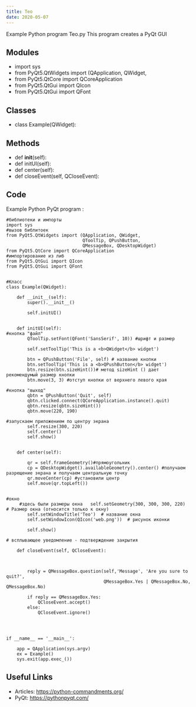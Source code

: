 ```yaml
---
title: Teo
date: 2020-05-07
---
```

Example Python program Teo.py
This program creates a PyQt GUI

## Modules

* import sys
* from PyQt5.QtWidgets import (QApplication, QWidget,
* from PyQt5.QtCore import QCoreApplication
* from PyQt5.QtGui import QIcon
* from PyQt5.QtGui import QFont

## Classes

* class Example(QWidget):

## Methods

* def __init__(self):
* def initUI(self):
* def center(self):
* def closeEvent(self, QCloseEvent):

## Code

Example Python PyQt program :

    #библиотеки и импорты
    import sys
    #вызов библитоек
    from PyQt5.QtWidgets import (QApplication, QWidget,
                                 QToolTip, QPushButton,
                                 QMessageBox, QDesktopWidget)
    from PyQt5.QtCore import QCoreApplication
    #импортирование из либ
    from PyQt5.QtGui import QIcon
    from PyQt5.QtGui import QFont
    
    
    #Класс
    class Example(QWidget):
    
        def __init__(self):
            super().__init__()
    
            self.initUI()
    
    
        def initUI(self):
    #кнопка "файл"
            QToolTip.setFont(QFont('SansSerif', 10)) #шрифт и размер
    
            self.setToolTip('This is a <b>QWidget</b> widget')
    
            btn = QPushButton('File', self) # название кнопки
            btn.setToolTip('This is a <b>QPushButton</b> widget')
            btn.resize(btn.sizeHint())# метод sizeHint () дает рекомендумый размер кнопки
            btn.move(3, 3) #отступ кнопки от верхнего левого края
    
    #кнопка "выход"
            qbtn = QPushButton('Quit', self)
            qbtn.clicked.connect(QCoreApplication.instance().quit)
            qbtn.resize(qbtn.sizeHint())
            qbtn.move(220, 190)
    
    #запускаем приложением по центру экрана
            self.resize(300, 220)
            self.center()
            self.show()
    
    
        def center(self):
    
            qr = self.frameGeometry()#прямоугольник
            cp = QDesktopWidget().availableGeometry().center() #получаем разрещение экрана и получаем центральную точку
            qr.moveCenter(cp) #установили центр
            self.move(qr.topLeft())
    
    
    #окно
         #здесь были размеры окна   self.setGeometry(300, 300, 300, 220)  # Размер окна (относится только к окну)
            self.setWindowTitle('Teo')  # название окна
            self.setWindowIcon(QIcon('web.png'))  # рисунок иконки
    
            self.show()
    
    # всплывающее уведомление - подтверждение закрытия
    
        def closeEvent(self, QCloseEvent):
    
    
    
            reply = QMessageBox.question(self,'Message', 'Are you sure to quit?',
                                         QMessageBox.Yes | QMessageBox.No, QMessageBox.No)
    
            if reply == QMessageBox.Yes:
                QCloseEvent.accept()
            else:
                QCloseEvent.ignore()
    
    
    
    
    if __name__ == '__main__':
    
        app = QApplication(sys.argv)
        ex = Example()
        sys.exit(app.exec_())

## Useful Links

- Articles: https://python-commandments.org/
- PyQt: https://pythonpyqt.com/
